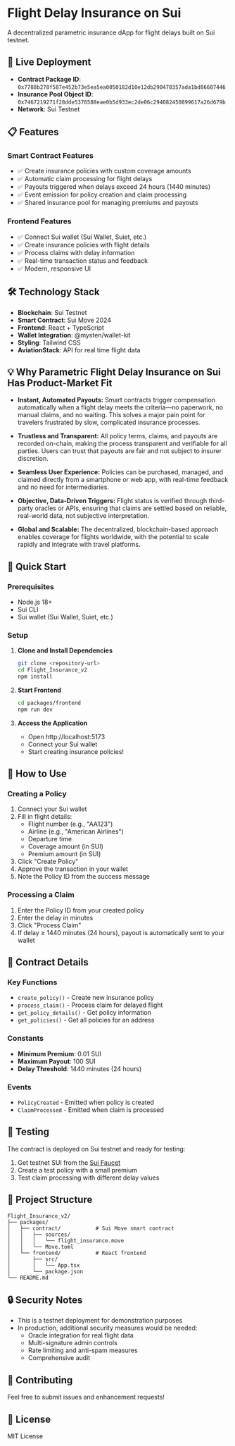 # Flight Delay Insurance on Sui

A decentralized parametric insurance dApp for flight delays built on Sui testnet.

## 🚀 Live Deployment

- **Contract Package ID**: `0x7788b278f587e452b73e5ea5ea0050182d10e12db290470357ada1bd86607446`
- **Insurance Pool Object ID**: `0x7467219271f28dde5376588eae0b5d933ec2de06c294082450899617a26d679b`
- **Network**: Sui Testnet

## 📋 Features

### Smart Contract Features
- ✅ Create insurance policies with custom coverage amounts
- ✅ Automatic claim processing for flight delays
- ✅ Payouts triggered when delays exceed 24 hours (1440 minutes)
- ✅ Event emission for policy creation and claim processing
- ✅ Shared insurance pool for managing premiums and payouts

### Frontend Features
- ✅ Connect Sui wallet (Sui Wallet, Suiet, etc.)
- ✅ Create insurance policies with flight details
- ✅ Process claims with delay information
- ✅ Real-time transaction status and feedback
- ✅ Modern, responsive UI

## 🛠️ Technology Stack

- **Blockchain**: Sui Testnet
- **Smart Contract**: Sui Move 2024
- **Frontend**: React + TypeScript
- **Wallet Integration**: @mysten/wallet-kit
- **Styling**: Tailwind CSS
- **AviationStack**: API for real time flight data

## 💡 Why Parametric Flight Delay Insurance on Sui Has Product-Market Fit

- **Instant, Automated Payouts:** Smart contracts trigger compensation automatically when a flight delay meets the criteria—no paperwork, no manual claims, and no waiting. This solves a major pain point for travelers frustrated by slow, complicated insurance processes.

- **Trustless and Transparent:** All policy terms, claims, and payouts are recorded on-chain, making the process transparent and verifiable for all parties. Users can trust that payouts are fair and not subject to insurer discretion.

- **Seamless User Experience:** Policies can be purchased, managed, and claimed directly from a smartphone or web app, with real-time feedback and no need for intermediaries.

- **Objective, Data-Driven Triggers:** Flight status is verified through third-party oracles or APIs, ensuring that claims are settled based on reliable, real-world data, not subjective interpretation.

- **Global and Scalable:** The decentralized, blockchain-based approach enables coverage for flights worldwide, with the potential to scale rapidly and integrate with travel platforms.


## 🚀 Quick Start

### Prerequisites
- Node.js 18+
- Sui CLI
- Sui wallet (Sui Wallet, Suiet, etc.)

### Setup

1. **Clone and Install Dependencies**
   ```bash
   git clone <repository-url>
   cd Flight_Insurance_v2
   npm install
   ```

2. **Start Frontend**
   ```bash
   cd packages/frontend
   npm run dev
   ```

3. **Access the Application**
   - Open http://localhost:5173
   - Connect your Sui wallet
   - Start creating insurance policies!

## 📖 How to Use

### Creating a Policy
1. Connect your Sui wallet
2. Fill in flight details:
   - Flight number (e.g., "AA123")
   - Airline (e.g., "American Airlines")
   - Departure time
   - Coverage amount (in SUI)
   - Premium amount (in SUI)
3. Click "Create Policy"
4. Approve the transaction in your wallet
5. Note the Policy ID from the success message

### Processing a Claim
1. Enter the Policy ID from your created policy
2. Enter the delay in minutes
3. Click "Process Claim"
4. If delay ≥ 1440 minutes (24 hours), payout is automatically sent to your wallet

## 🔧 Contract Details

### Key Functions
- `create_policy()` - Create new insurance policy
- `process_claim()` - Process claim for delayed flight
- `get_policy_details()` - Get policy information
- `get_policies()` - Get all policies for an address

### Constants
- **Minimum Premium**: 0.01 SUI
- **Maximum Payout**: 100 SUI
- **Delay Threshold**: 1440 minutes (24 hours)

### Events
- `PolicyCreated` - Emitted when policy is created
- `ClaimProcessed` - Emitted when claim is processed

## 🧪 Testing

The contract is deployed on Sui testnet and ready for testing:

1. Get testnet SUI from the [Sui Faucet](https://discord.gg/sui)
2. Create a test policy with a small premium
3. Test claim processing with different delay values

## 📁 Project Structure

```
Flight_Insurance_v2/
├── packages/
│   ├── contract/           # Sui Move smart contract
│   │   ├── sources/
│   │   │   └── flight_insurance.move
│   │   └── Move.toml
│   └── frontend/           # React frontend
│       ├── src/
│       │   └── App.tsx
│       └── package.json
└── README.md
```

## 🔒 Security Notes

- This is a testnet deployment for demonstration purposes
- In production, additional security measures would be needed:
  - Oracle integration for real flight data
  - Multi-signature admin controls
  - Rate limiting and anti-spam measures
  - Comprehensive audit

## 🤝 Contributing

Feel free to submit issues and enhancement requests!

## 📄 License

MIT License 

